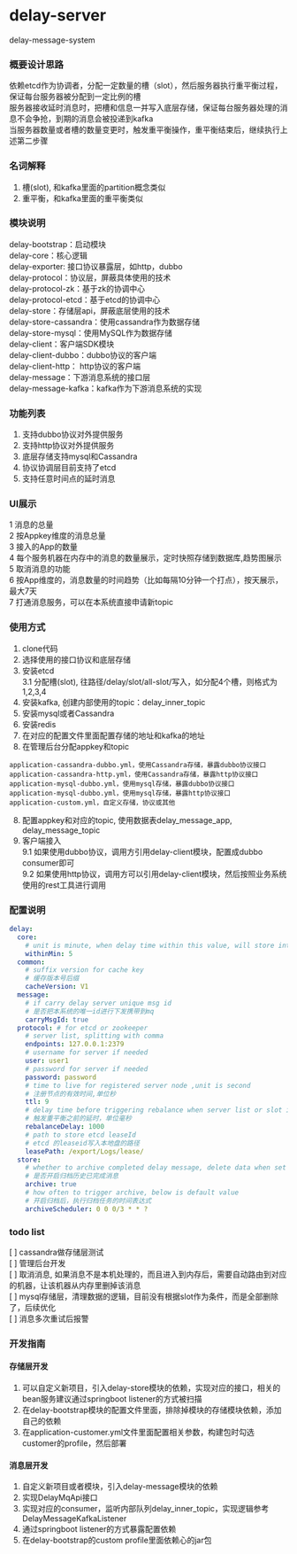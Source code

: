 # delay-server
delay-message-system


### 概要设计思路    
依赖etcd作为协调者，分配一定数量的槽（slot），然后服务器执行重平衡过程，保证每台服务器被分配到一定比例的槽   
服务器接收延时消息时，把槽和信息一并写入底层存储，保证每台服务器处理的消息不会争抢，到期的消息会被投递到kafka      
当服务器数量或者槽的数量变更时，触发重平衡操作，重平衡结束后，继续执行上述第二步骤    


### 名词解释    
1. 槽(slot), 和kafka里面的partition概念类似    
2. 重平衡，和kafka里面的重平衡类似    


### 模块说明
delay-bootstrap：启动模块    
delay-core：核心逻辑    
delay-exporter: 接口协议暴露层，如http，dubbo    
delay-protocol：协议层，屏蔽具体使用的技术   
delay-protocol-zk：基于zk的协调中心    
delay-protocol-etcd：基于etcd的协调中心    
delay-store：存储层api，屏蔽底层使用的技术   
delay-store-cassandra：使用cassandra作为数据存储   
delay-store-mysql：使用MySQL作为数据存储   
delay-client：客户端SDK模块   
delay-client-dubbo：dubbo协议的客户端    
delay-client-http： http协议的客户端    
delay-message：下游消息系统的接口层   
delay-message-kafka：kafka作为下游消息系统的实现          


### 功能列表
1. 支持dubbo协议对外提供服务   
2. 支持http协议对外提供服务    
3. 底层存储支持mysql和Cassandra    
4. 协议协调层目前支持了etcd    
5. 支持任意时间点的延时消息   


### UI展示
1 消息的总量   
2 按Appkey维度的消息总量   
3 接入的App的数量    
4 每个服务机器在内存中的消息的数量展示，定时快照存储到数据库,趋势图展示           
5 取消消息的功能   
6 按App维度的，消息数量的时间趋势（比如每隔10分钟一个打点），按天展示，最大7天   
7 打通消息服务，可以在本系统直接申请新topic    


### 使用方式
1. clone代码   
2. 选择使用的接口协议和底层存储   
3. 安装etcd   
3.1 分配槽(slot), 往路径/delay/slot/all-slot/写入，如分配4个槽，则格式为1,2,3,4     
4. 安装kafka, 创建内部使用的topic：delay_inner_topic    
5. 安装mysql或者Cassandra   
6. 安装redis     
7. 在对应的配置文件里面配置存储的地址和kafka的地址    
8. 在管理后台分配appkey和topic     
```text
application-cassandra-dubbo.yml，使用Cassandra存储，暴露dubbo协议接口    
application-cassandra-http.yml，使用Cassandra存储，暴露http协议接口    
application-mysql-dubbo.yml，使用mysql存储，暴露dubbo协议接口    
application-mysql-dubbo.yml，使用mysql存储，暴露http协议接口    
application-custom.yml，自定义存储，协议或其他         
```
8. 配置appkey和对应的topic, 使用数据表delay_message_app, delay_message_topic    
9. 客户端接入   
9.1 如果使用dubbo协议，调用方引用delay-client模块，配置成dubbo consumer即可   
9.2 如果使用http协议，调用方可以引用delay-client模块，然后按照业务系统使用的rest工具进行调用     

### 配置说明
```yaml
delay: 
  core: 
    # unit is minute, when delay time within this value, will store into memory
    withinMin: 5
  common: 
    # suffix version for cache key
    # 缓存版本号后缀    
    cacheVersion: V1
  message: 
    # if carry delay server unique msg id
    # 是否把本系统的唯一id进行下发携带到mq   
    carryMsgId: true
  protocol: # for etcd or zookeeper
    # server list, splitting with comma
    endpoints: 127.0.0.1:2379
    # username for server if needed
    user: user1
    # password for server if needed
    password: password
    # time to live for registered server node ,unit is second
    # 注册节点的有效时间,单位秒    
    ttl: 9
    # delay time before triggering rebalance when server list or slot is changed, default is 1000ms, unit is ms
    # 触发重平衡之前的延时，单位毫秒    
    rebalanceDelay: 1000
    # path to store etcd leaseId
    # etcd 的leaseid写入本地盘的路径    
    leasePath: /export/Logs/lease/
  store: 
    # whether to archive completed delay message, delete data when set to true
    # 是否开启归档历史已完成消息   
    archive: true
    # how often to trigger archive, below is default value
    # 开启归档后，执行归档任务的时间表达式     
    archiveScheduler: 0 0 0/3 * * ?
```

### todo list
[ ] cassandra做存储层测试   
[ ] 管理后台开发   
[ ] 取消消息, 如果消息不是本机处理的，而且进入到内存后，需要自动路由到对应的机器，让该机器从内存里删掉该消息   
[ ] mysql存储层，清理数据的逻辑，目前没有根据slot作为条件，而是全部删除了，后续优化   
[ ] 消息多次重试后报警    

### 开发指南
#### 存储层开发
1. 可以自定义新项目，引入delay-store模块的依赖，实现对应的接口，相关的bean服务建议通过springboot listener的方式被扫描      
2. 在delay-bootstrap模块的配置文件里面，排除掉模块的存储模块依赖，添加自己的依赖   
3. 在application-customer.yml文件里面配置相关参数，构建包时勾选customer的profile，然后部署    

#### 消息层开发   
1. 自定义新项目或者模块，引入delay-message模块的依赖   
2. 实现DelayMqApi接口    
3. 实现对应的consumer，监听内部队列delay_inner_topic，实现逻辑参考DelayMessageKafkaListener    
4. 通过springboot listener的方式暴露配置依赖    
5. 在delay-bootstrap的custom profile里面依赖心的jar包        


